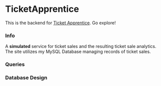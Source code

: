 # TicketApprentice

This is the backend for [Ticket Apprentice](https://ix.cs.uoregon.edu/~cpalk/ticketapprentice). Go explore!

### Info ###
A **simulated** service for ticket sales and the resulting ticket sale analytics. The site utilizes my MySQL Database managing records of ticket sales.

### Queries ###

### Database Design ###
